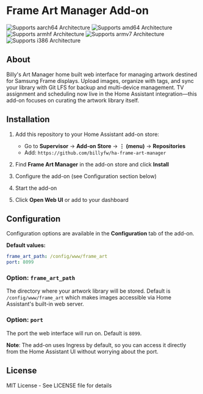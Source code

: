 # Frame Art Manager Add-on

![Supports aarch64 Architecture][aarch64-shield]
![Supports amd64 Architecture][amd64-shield]
![Supports armhf Architecture][armhf-shield]
![Supports armv7 Architecture][armv7-shield]
![Supports i386 Architecture][i386-shield]

## About

Billy's Art Manager home built web interface for managing artwork destined for Samsung Frame displays. Upload images, organize with tags, and sync your library with Git LFS for backup and multi-device management. TV assignment and scheduling now live in the Home Assistant integration—this add-on focuses on curating the artwork library itself.

## Installation

1. Add this repository to your Home Assistant add-on store:
   - Go to **Supervisor** → **Add-on Store** → **⋮ (menu)** → **Repositories**
   - Add: `https://github.com/billyfw/ha-frame-art-manager`

2. Find **Frame Art Manager** in the add-on store and click **Install**

3. Configure the add-on (see Configuration section below)

4. Start the add-on

5. Click **Open Web UI** or add to your dashboard

## Configuration

Configuration options are available in the **Configuration** tab of the add-on.

**Default values:**
```yaml
frame_art_path: /config/www/frame_art
port: 8099
```

### Option: `frame_art_path`

The directory where your artwork library will be stored. Default is `/config/www/frame_art` which makes images accessible via Home Assistant's built-in web server.

### Option: `port`

The port the web interface will run on. Default is `8099`.

**Note**: The add-on uses Ingress by default, so you can access it directly from the Home Assistant UI without worrying about the port.

## License

MIT License - See LICENSE file for details

[aarch64-shield]: https://img.shields.io/badge/aarch64-yes-green.svg
[amd64-shield]: https://img.shields.io/badge/amd64-yes-green.svg
[armhf-shield]: https://img.shields.io/badge/armhf-yes-green.svg
[armv7-shield]: https://img.shields.io/badge/armv7-yes-green.svg
[i386-shield]: https://img.shields.io/badge/i386-yes-green.svg
